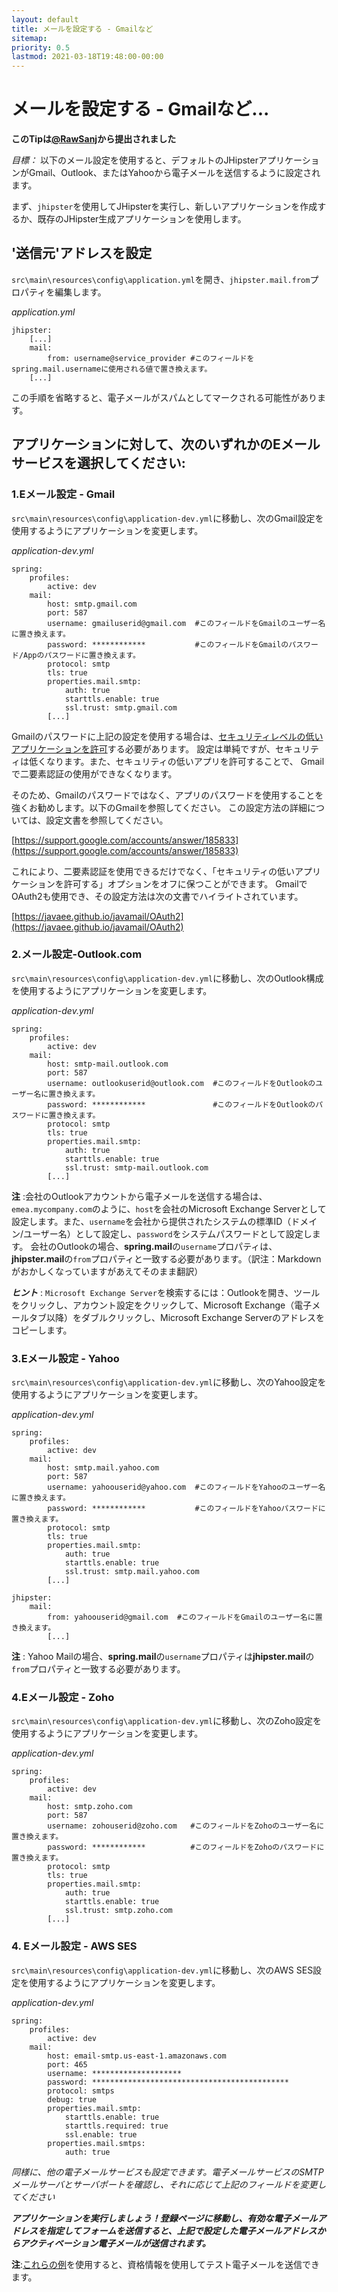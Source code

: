 ```yaml
---
layout: default
title: メールを設定する - Gmailなど
sitemap:
priority: 0.5
lastmod: 2021-03-18T19:48:00-00:00
---
```

# メールを設定する - Gmailなど...

__このTipは[@RawSanj](https://github.com/RawSanj)から提出されました__

_目標：_ 以下のメール設定を使用すると、デフォルトのJHipsterアプリケーションがGmail、Outlook、またはYahooから電子メールを送信するように設定されます。

まず、`jhipster`を使用してJHipsterを実行し、新しいアプリケーションを作成するか、既存のJHipster生成アプリケーションを使用します。

## '送信元'アドレスを設定

`src\main\resources\config\application.yml`を開き、`jhipster.mail.from`プロパティを編集します。

_application.yml_
    
    jhipster:
        [...]
        mail:
            from: username@service_provider #このフィールドをspring.mail.usernameに使用される値で置き換えます。
        [...]

この手順を省略すると、電子メールがスパムとしてマークされる可能性があります。

## アプリケーションに対して、次のいずれかのEメールサービスを選択してください:

### 1.Eメール設定 - Gmail

`src\main\resources\config\application-dev.yml`に移動し、次のGmail設定を使用するようにアプリケーションを変更します。

_application-dev.yml_

    spring:
        profiles:
            active: dev
        mail:
            host: smtp.gmail.com
            port: 587
            username: gmailuserid@gmail.com  #このフィールドをGmailのユーザー名に置き換えます。
            password: ************           #このフィールドをGmailのパスワード/Appのパスワードに置き換えます。
            protocol: smtp
            tls: true
            properties.mail.smtp:
                auth: true
                starttls.enable: true
                ssl.trust: smtp.gmail.com
            [...]

Gmailのパスワードに上記の設定を使用する場合は、[セキュリティレベルの低いアプリケーションを許可](https://support.google.com/accounts/answer/6010255?hl=en)する必要があります。
設定は単純ですが、セキュリティは低くなります。また、セキュリティの低いアプリを許可することで、
Gmailで二要素認証の使用ができなくなります。

そのため、Gmailのパスワードではなく、アプリのパスワードを使用することを強くお勧めします。以下のGmailを参照してください。
この設定方法の詳細については、設定文書を参照してください。

[https://support.google.com/accounts/answer/185833](https://support.google.com/accounts/answer/185833)

これにより、二要素認証を使用できるだけでなく、「セキュリティの低いアプリケーションを許可する」オプションをオフに保つことができます。
GmailでOAuth2も使用でき、その設定方法は次の文書でハイライトされています。

[https://javaee.github.io/javamail/OAuth2](https://javaee.github.io/javamail/OAuth2)     

### 2.メール設定-Outlook.com

`src\main\resources\config\application-dev.yml`に移動し、次のOutlook構成を使用するようにアプリケーションを変更します。

_application-dev.yml_

    spring:
        profiles:
            active: dev
        mail:
            host: smtp-mail.outlook.com
            port: 587
            username: outlookuserid@outlook.com  #このフィールドをOutlookのユーザー名に置き換えます。
            password: ************               #このフィールドをOutlookのパスワードに置き換えます。
            protocol: smtp
            tls: true
            properties.mail.smtp:
                auth: true
                starttls.enable: true
                ssl.trust: smtp-mail.outlook.com
            [...]
__注__ :会社のOutlookアカウントから電子メールを送信する場合は、`emea.mycompany.com`のように、`host`を会社のMicrosoft Exchange Serverとして設定します。また、`username`を会社から提供されたシステムの標準ID（ドメイン/ユーザー名）として設定し、`password`をシステムパスワードとして設定します。
会社のOutlookの場合、**spring.mail**の`username`プロパティは、**jhipster.mail**の`from`プロパティと一致する必要があります。（訳注：Markdownがおかしくなっていますがあえてそのまま翻訳）

___ヒント___ : `Microsoft Exchange Server`を検索するには：Outlookを開き、ツールをクリックし、アカウント設定をクリックして、Microsoft Exchange（電子メールタブ以降）をダブルクリックし、Microsoft Exchange Serverのアドレスをコピーします。


### 3.Eメール設定 - Yahoo

`src\main\resources\config\application-dev.yml`に移動し、次のYahoo設定を使用するようにアプリケーションを変更します。

_application-dev.yml_

    spring:
        profiles:
            active: dev
        mail:
            host: smtp.mail.yahoo.com
            port: 587
            username: yahoouserid@yahoo.com  #このフィールドをYahooのユーザー名に置き換えます。
            password: ************           #このフィールドをYahooパスワードに置き換えます。
            protocol: smtp
            tls: true
            properties.mail.smtp:
                auth: true
                starttls.enable: true
                ssl.trust: smtp.mail.yahoo.com
            [...]

    jhipster:       
        mail:
            from: yahoouserid@gmail.com  #このフィールドをGmailのユーザー名に置き換えます。
            [...]
__注__ : Yahoo Mailの場合、**spring.mail**の`username`プロパティは**jhipster.mail**の`from`プロパティと一致する必要があります。


### 4.Eメール設定 - Zoho

`src\main\resources\config\application-dev.yml`に移動し、次のZoho設定を使用するようにアプリケーションを変更します。

_application-dev.yml_

    spring:
        profiles:
            active: dev
        mail:
            host: smtp.zoho.com
            port: 587
            username: zohouserid@zoho.com   #このフィールドをZohoのユーザー名に置き換えます。
            password: ************          #このフィールドをZohoのパスワードに置き換えます。
            protocol: smtp
            tls: true
            properties.mail.smtp:
                auth: true
                starttls.enable: true
                ssl.trust: smtp.zoho.com
            [...]


### 4. Eメール設定 - AWS SES

`src\main\resources\config\application-dev.yml`に移動し、次のAWS SES設定を使用するようにアプリケーションを変更します。

_application-dev.yml_

    spring:
        profiles:
            active: dev
        mail:
            host: email-smtp.us-east-1.amazonaws.com
            port: 465
            username: ********************
            password: ********************************************
            protocol: smtps
            debug: true
            properties.mail.smtp:
                starttls.enable: true
                starttls.required: true
                ssl.enable: true
            properties.mail.smtps:
                auth: true


*同様に、他の電子メールサービスも設定できます。電子メールサービスのSMTPメールサーバとサーバポートを確認し、それに応じて上記のフィールドを変更してください*

___アプリケーションを実行しましょう！登録ページに移動し、有効な電子メールアドレスを指定してフォームを送信すると、上記で設定した電子メールアドレスからアクティベーション電子メールが送信されます。___

__注__:[これらの例](https://github.com/RawSanj/java-mail-clients)を使用すると、資格情報を使用してテスト電子メールを送信できます。
